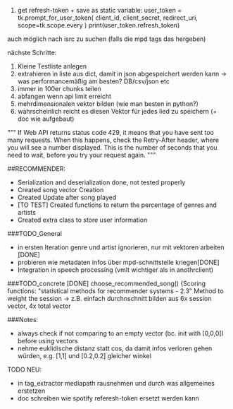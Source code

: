 1. get refresh-token + save as static variable:
    user_token = tk.prompt_for_user_token(
        client_id,
        client_secret,
        redirect_uri,
        scope=tk.scope.every
    )
    print(user_token.refresh_token)

auch möglich nach isrc zu suchen (falls die mpd tags das hergeben)

nächste Schritte:
1. Kleine Testliste anlegen
2. extrahieren in liste aus dict, damit in json abgespeichert werden kann -> was performancemäßig am besten? DB/csv/json etc
3. immer in 100er chunks teilen
4. abfangen wenn api limit erreicht
5. mehrdimensionalen vektor bilden (wie man besten in python?)
6. wahrscheinlich reicht es diesen Vektor für jedes lied zu speichern (+ doc wie aufgebaut)

"""
If Web API returns status code 429, it means that you have sent too many requests.
When this happens, check the Retry-After header, where you will see a number displayed.
This is the number of seconds that you need to wait, before you try your request again.
"""

##RECOMMENDER:
* Serialization and deserialization done, not tested properly
* Created song vector Creation
* Created Update after song played
* [TO TEST] Created functions to return the percentage of genres and artists
* Created extra class to store user information

 ###TODO_General
 * in ersten Iteration genre und artist ignorieren, nur mit vektoren arbeiten [DONE]
 * probieren wie metadaten infos über mpd-schnittstelle kriegen[DONE]
 * Integration in speech processing (vmlt wichtiger als in anothrclient)
 
 

 ###TODO_concrete [DONE]
 choose_recommended_song() {Scoring functions: "statistical methods for recommender systems - 2.3"
 Method to weight the session -> z.B. einfach durchnschnitt bilden aus 6x session vector, 4x total vector
 

 ###Notes:
  - always check if not comparing to an empty vector (bc. init with [0,0,0]) before using vectors
  - nehme euklidische distanz statt cos, da damit infos verloren gehen würden, e.g. [1,1] und [0.2,0.2] gleicher winkel
  
  
TODO NEU: 
 - in tag_extractor mediapath rausnehmen und durch was allgemeines erstetzen
 - doc schreiben wie spotify referesh-token ersetzt werden kann  




